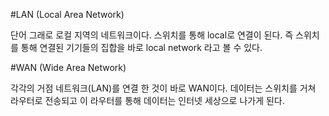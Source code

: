 #LAN (Local Area Network)

단어 그래로 로컬 지역의 네트워크이다. 스위치를 통해 local로 연결이 된다. 즉 스위치를 통해 연결된 기기들의 집합을 바로 local network 라고 볼 수 있다.

#WAN (Wide Area Network)

각각의 거점 네트워크(LAN)를 연결 한 것이 바로 WAN이다. 데이터는 스위치를 거쳐 라우터로 전송되고 이 라우터를 통해 데이터는 인터넷 세상으로 나가게 된다.
